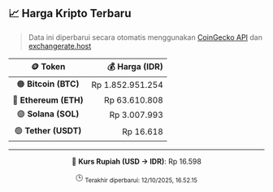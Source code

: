

<!-- HARGA_KRIPTO -->
## 📈 Harga Kripto Terbaru

> Data ini diperbarui secara otomatis menggunakan [CoinGecko API](https://www.coingecko.com/) dan [exchangerate.host](https://exchangerate.host/)

<div align="center">

| 🪙 Token | 💰 Harga (IDR) |
|:------:|---------------:|
| 🟠 **Bitcoin (BTC)**   | Rp 1.852.951.254 |
| 🔵 **Ethereum (ETH)**  | Rp 63.610.808 |
| 🟣 **Solana (SOL)**    | Rp 3.007.993 |
| 🟢 **Tether (USDT)**   | Rp 16.618 |

---

💱 **Kurs Rupiah (USD → IDR)**: Rp 16.598

🕒 <sub>Terakhir diperbarui: 12/10/2025, 16.52.15</sub>

</div>
<!-- /HARGA_KRIPTO -->